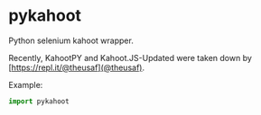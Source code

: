 # pykahoot
Python selenium kahoot wrapper.

Recently, KahootPY and Kahoot.JS-Updated were taken down by [https://repl.it/@theusaf](@theusaf).

Example:

```python
import pykahoot


```

